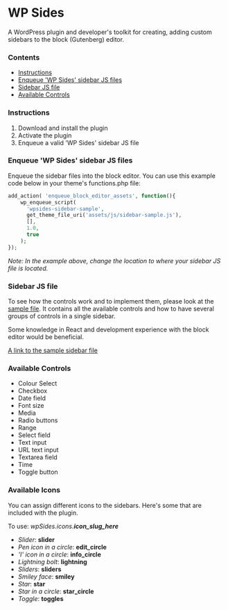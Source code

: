 # WP Sides

A WordPress plugin and developer's toolkit for creating, adding custom sidebars to the block (Gutenberg) editor.

### Contents

 - [Instructions](#instructions)
 - [Enqueue 'WP Sides' sidebar JS files](#enqueue-wp-sides-sidebar-js-files)
 - [Sidebar JS file](#sidebar-js-file)
 - [Available Controls](#available-controls)

### Instructions
1. Download and install the plugin
2. Activate the plugin
3. Enqueue a valid 'WP Sides' sidebar JS file

### Enqueue 'WP Sides' sidebar JS files
Enqueue the sidebar files into the block editor. You can use this example code below in your theme's functions.php file: 

```php
add_action( 'enqueue_block_editor_assets', function(){
	wp_enqueue_script( 
      'wpsides-sidebar-sample', 
      get_theme_file_uri('assets/js/sidebar-sample.js'), 
      [],
      1.0, 
      true 
    );
});
```
*Note: In the example above, change the location to where your sidebar JS file is located.*

### Sidebar JS file
To see how the controls work and to implement them, please look at the [sample file](../assets/js/sidebars/sidebar-sample.js). It contains all the available controls and how to have several groups of controls in a single sidebar. 

Some knowledge in React and development experience with the block editor would be beneficial.

[A link to the sample sidebar file](../assets/js/sidebars/sidebar-sample.js)

### Available Controls
- Colour Select
- Checkbox
- Date field
- Font size
- Media
- Radio buttons
- Range
- Select field
- Text input
- URL text input
- Textarea field
- Time
- Toggle button

### Available Icons
You can assign different icons to the sidebars. Here's some that are included with the plugin.

To use: *wpSides.icons.**icon_slug_here***

- *Slider*: **slider**
- *Pen icon in a circle*: **edit_circle**
- *'I' icon in a circle*: **info_circle**
- *Lightning bolt*: **lightning**
- *Sliders*: **sliders**
- *Smiley face*: **smiley**
- *Star*: **star**
- *Star in a circle*: **star_circle**
- *Toggle*: **toggles**